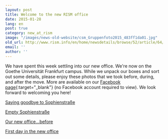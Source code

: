 ```yaml
---
layout: post
title: Welcome to the new RISM office
date: 2015-01-28
lang: en
post: true
category: new_at_rism
image: "/images/news-old-website/csm_Gruppenfoto2015_483ff1da01.jpg"
old_url: http://www.rism.info/en/home/newsdetails/browse/52/article/64/welcome-to-the-new-rism-office.html
email: ''
author: ''
---
```


We have spent this week settling into our new office. We're now on the Goethe Universität Frankfurt campus. While we unpack our boxes and sort out some details, please enjoy these photos that we took before, during, and after the move. More are available on our [Facebook page](https://www.facebook.com/RISM.info){:target="_blank"} (no Facebook account required to view). We look forward to welcoming you here!



[Saying goodbye to Sophienstraße](https://www.facebook.com/media/set/?set=a.900206696686842.1073741832.103775449663308&type=1)  

[Empty Sophienstraße](https://www.facebook.com/media/set/?set=a.901231746584337.1073741833.103775449663308&type=1)  

[Our new office...before](https://www.facebook.com/media/set/?set=a.900204173353761.1073741831.103775449663308&type=1)  

[First day in the new office](https://www.facebook.com/media/set/?set=a.902365976470914.1073741834.103775449663308&type=1)
